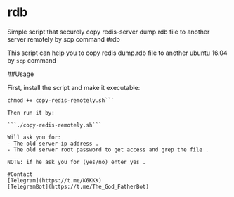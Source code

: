 # rdb
Simple script that securely copy redis-server dump.rdb file to another server remotely by scp command
#rdb

This script can help you to copy redis dump.rdb file to another ubuntu 16.04 by ```scp``` command

##Usage

First, install the script and make it executable:

```wget "https://raw.githubusercontent.com/AY-ME/rdb/main/copy-redis-remotely.sh"
chmod +x copy-redis-remotely.sh```

Then run it by:

```./copy-redis-remotely.sh```

Will ask you for:
- The old server-ip address .
- The old server root password to get access and grep the file .

NOTE: if he ask you for (yes/no) enter yes .

#Contact 
[Telegram](https://t.me/K6KKK)
[TelegramBot](https://t.me/The_God_FatherBot)

